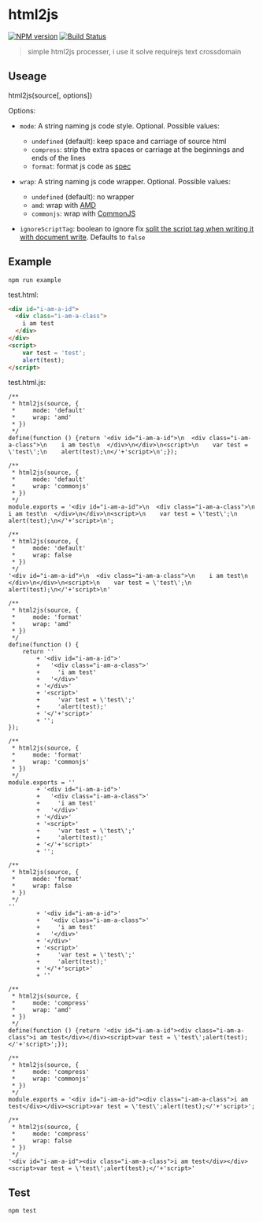 # html2js
[![NPM version](http://img.shields.io/npm/v/html2js.svg)](https://npmjs.org/package/html2js)
[![Build Status](https://travis-ci.org/junmer/html2js.svg?branch=master)](https://travis-ci.org/junmer/html2js)

> simple html2js processer, i use it solve requirejs text crossdomain


## Useage

html2js(source[, options])

Options:

* `mode`: A string naming js code style. Optional. Possible values:
    * `undefined` (default): keep space and carriage of source html
    * `compress`: strip the extra spaces or carriage at the beginnings and ends of the lines
    * `format`: format js code as [spec](https://github.com/ecomfe/spec/blob/master/javascript-style-guide.md#%E5%BB%BA%E8%AE%AE-%E4%BD%BF%E7%94%A8-%E6%95%B0%E7%BB%84-%E6%88%96--%E6%8B%BC%E6%8E%A5%E5%AD%97%E7%AC%A6%E4%B8%B2)

* `wrap`: A string naming js code wrapper. Optional. Possible values:
    * `undefined` (default): no wrapper
    * `amd`: wrap with [AMD](https://github.com/amdjs/amdjs-api/wiki/AMD)
    * `commonjs`: wrap with [CommonJS](http://www.commonjs.org/)

* `ignoreScriptTag`: boolean to ignore fix [split the script tag when writing it with document write](http://stackoverflow.com/questions/236073/why-split-the-script-tag-when-writing-it-with-document-write). Defaults to `false`

## Example

```
npm run example
```

test.html:

```html
<div id="i-am-a-id">
  <div class="i-am-a-class">
    i am test
  </div>
</div>
<script>
    var test = 'test';
    alert(test);
</script>
```

test.html.js:

```
/**
 * html2js(source, {
 *     mode: 'default'
 *     wrap: 'amd'
 * })
 */
define(function () {return '<div id="i-am-a-id">\n  <div class="i-am-a-class">\n    i am test\n  </div>\n</div>\n<script>\n    var test = \'test\';\n    alert(test);\n</'+'script>\n';});

/**
 * html2js(source, {
 *     mode: 'default'
 *     wrap: 'commonjs'
 * })
 */
module.exports = '<div id="i-am-a-id">\n  <div class="i-am-a-class">\n    i am test\n  </div>\n</div>\n<script>\n    var test = \'test\';\n    alert(test);\n</'+'script>\n';

/**
 * html2js(source, {
 *     mode: 'default'
 *     wrap: false
 * })
 */
'<div id="i-am-a-id">\n  <div class="i-am-a-class">\n    i am test\n  </div>\n</div>\n<script>\n    var test = \'test\';\n    alert(test);\n</'+'script>\n'

/**
 * html2js(source, {
 *     mode: 'format'
 *     wrap: 'amd'
 * })
 */
define(function () {
    return ''
        + '<div id="i-am-a-id">'
        +   '<div class="i-am-a-class">'
        +     'i am test'
        +   '</div>'
        + '</div>'
        + '<script>'
        +     'var test = \'test\';'
        +     'alert(test);'
        + '</'+'script>'
        + '';
});

/**
 * html2js(source, {
 *     mode: 'format'
 *     wrap: 'commonjs'
 * })
 */
module.exports = ''
        + '<div id="i-am-a-id">'
        +   '<div class="i-am-a-class">'
        +     'i am test'
        +   '</div>'
        + '</div>'
        + '<script>'
        +     'var test = \'test\';'
        +     'alert(test);'
        + '</'+'script>'
        + '';

/**
 * html2js(source, {
 *     mode: 'format'
 *     wrap: false
 * })
 */
''
        + '<div id="i-am-a-id">'
        +   '<div class="i-am-a-class">'
        +     'i am test'
        +   '</div>'
        + '</div>'
        + '<script>'
        +     'var test = \'test\';'
        +     'alert(test);'
        + '</'+'script>'
        + ''

/**
 * html2js(source, {
 *     mode: 'compress'
 *     wrap: 'amd'
 * })
 */
define(function () {return '<div id="i-am-a-id"><div class="i-am-a-class">i am test</div></div><script>var test = \'test\';alert(test);</'+'script>';});

/**
 * html2js(source, {
 *     mode: 'compress'
 *     wrap: 'commonjs'
 * })
 */
module.exports = '<div id="i-am-a-id"><div class="i-am-a-class">i am test</div></div><script>var test = \'test\';alert(test);</'+'script>';

/**
 * html2js(source, {
 *     mode: 'compress'
 *     wrap: false
 * })
 */
'<div id="i-am-a-id"><div class="i-am-a-class">i am test</div></div><script>var test = \'test\';alert(test);</'+'script>'
```

## Test

```
npm test
```

